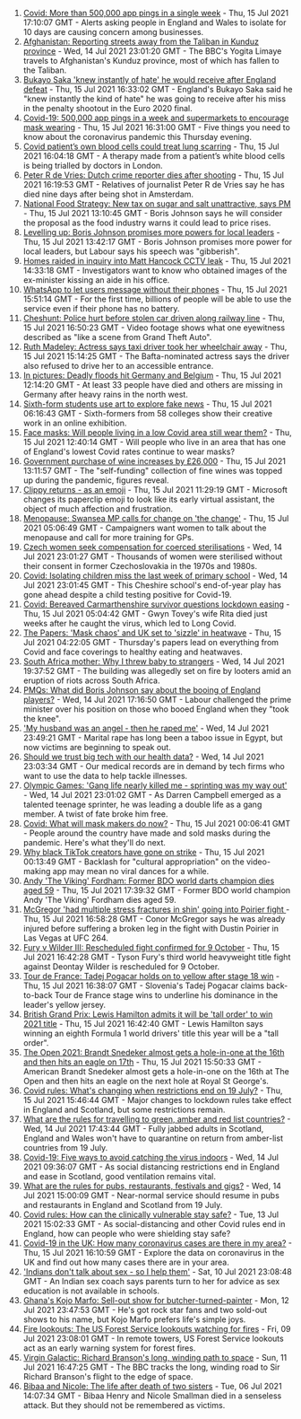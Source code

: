 1. [Covid: More than 500,000 app pings in a single week](https://www.bbc.co.uk/news/uk-57854999) - Thu, 15 Jul 2021 17:10:07 GMT - Alerts asking people in England and Wales to isolate for 10 days are causing concern among businesses.
2. [Afghanistan: Reporting streets away from the Taliban in Kunduz province](https://www.bbc.co.uk/news/world-asia-57841719) - Wed, 14 Jul 2021 23:01:20 GMT - The BBC's Yogita Limaye travels to Afghanistan's Kunduz province, most of which has fallen to the Taliban.
3. [Bukayo Saka 'knew instantly of hate' he would receive after England defeat](https://www.bbc.co.uk/sport/football/57855251) - Thu, 15 Jul 2021 16:33:02 GMT - England's Bukayo Saka said he "knew instantly the kind of hate" he was going to receive after his miss in the penalty shootout in the Euro 2020 final.
4. [Covid-19: 500,000 app pings in a week and supermarkets to encourage mask wearing](https://www.bbc.co.uk/news/uk-57852683) - Thu, 15 Jul 2021 16:31:00 GMT - Five things you need to know about the coronavirus pandemic this Thursday evening.
5. [Covid patient’s own blood cells could treat lung scarring](https://www.bbc.co.uk/news/uk-57837432) - Thu, 15 Jul 2021 16:04:18 GMT - A therapy made from a patient’s white blood cells is being trialled by doctors in London.
6. [Peter R de Vries: Dutch crime reporter dies after shooting](https://www.bbc.co.uk/news/world-europe-57853004) - Thu, 15 Jul 2021 16:19:53 GMT - Relatives of journalist Peter R de Vries say he has died nine days after being shot in Amsterdam.
7. [National Food Strategy: New tax on sugar and salt unattractive, says PM](https://www.bbc.co.uk/news/uk-57852513) - Thu, 15 Jul 2021 13:10:45 GMT - Boris Johnson says he will consider the proposal as the food industry warns it could lead to price rises.
8. [Levelling up: Boris Johnson promises more powers for local leaders](https://www.bbc.co.uk/news/uk-politics-57844084) - Thu, 15 Jul 2021 13:42:17 GMT - Boris Johnson promises more power for local leaders, but Labour says his speech was "gibberish".
9. [Homes raided in inquiry into Matt Hancock CCTV leak](https://www.bbc.co.uk/news/uk-politics-57853164) - Thu, 15 Jul 2021 14:33:18 GMT - Investigators want to know who obtained images of the ex-minister kissing an aide in his office.
10. [WhatsApp to let users message without their phones](https://www.bbc.co.uk/news/technology-57849883) - Thu, 15 Jul 2021 15:51:14 GMT - For the first time, billions of people will be able to use the service even if their phone has no battery.
11. [Cheshunt: Police hurt before stolen car driven along railway line](https://www.bbc.co.uk/news/uk-england-beds-bucks-herts-57849890) - Thu, 15 Jul 2021 16:50:23 GMT - Video footage shows what one eyewitness described as "like a scene from Grand Theft Auto".
12. [Ruth Madeley: Actress says taxi driver took her wheelchair away](https://www.bbc.co.uk/news/entertainment-arts-57838553) - Thu, 15 Jul 2021 15:14:25 GMT - The Bafta-nominated actress says the driver also refused to drive her to an accessible entrance.
13. [In pictures: Deadly floods hit Germany and Belgium](https://www.bbc.co.uk/news/world-europe-57850504) - Thu, 15 Jul 2021 12:14:20 GMT - At least 33 people have died and others are missing in Germany after heavy rains in the north west.
14. [Sixth-form students use art to explore fake news](https://www.bbc.co.uk/news/in-pictures-57812031) - Thu, 15 Jul 2021 06:16:43 GMT - Sixth-formers from 58 colleges show their creative work in an online exhibition.
15. [Face masks: Will people living in a low Covid area still wear them?](https://www.bbc.co.uk/news/uk-england-norfolk-57848687) - Thu, 15 Jul 2021 12:40:14 GMT - Will people who live in an area that has one of England's lowest Covid rates continue to wear masks?
16. [Government purchase of wine increases by £26,000](https://www.bbc.co.uk/news/uk-politics-57848267) - Thu, 15 Jul 2021 13:11:57 GMT - The "self-funding" collection of fine wines was topped up during the pandemic, figures reveal.
17. [Clippy returns - as an emoji](https://www.bbc.co.uk/news/technology-57849880) - Thu, 15 Jul 2021 11:29:19 GMT - Microsoft changes its paperclip emoji to look like its early virtual assistant, the object of much affection and frustration.
18. [Menopause: Swansea MP calls for change on 'the change'](https://www.bbc.co.uk/news/uk-wales-57838624) - Thu, 15 Jul 2021 05:06:49 GMT - Campaigners want women to talk about the menopause and call for more training for GPs.
19. [Czech women seek compensation for coerced sterilisations](https://www.bbc.co.uk/news/world-europe-57843624) - Wed, 14 Jul 2021 23:01:27 GMT - Thousands of women were sterilised without their consent in former Czechoslovakia in the 1970s and 1980s.
20. [Covid: Isolating children miss the last week of primary school](https://www.bbc.co.uk/news/uk-57837434) - Wed, 14 Jul 2021 23:01:45 GMT - This Cheshire school's end-of-year play has gone ahead despite a child testing positive for Covid-19.
21. [Covid: Bereaved Carmarthenshire survivor questions lockdown easing](https://www.bbc.co.uk/news/uk-wales-57838628) - Thu, 15 Jul 2021 05:04:42 GMT - Gwyn Tovey's wife Rita died just weeks after he caught the virus, which led to Long Covid.
22. [The Papers: 'Mask chaos' and UK set to 'sizzle' in heatwave](https://www.bbc.co.uk/news/blogs-the-papers-57844734) - Thu, 15 Jul 2021 04:22:05 GMT - Thursday's papers lead on everything from Covid and face coverings to healthy eating and heatwaves.
23. [South Africa mother: Why I threw baby to strangers](https://www.bbc.co.uk/news/world-africa-57843685) - Wed, 14 Jul 2021 19:37:52 GMT - The building was allegedly set on fire by looters amid an eruption of riots across South Africa.
24. [PMQs: What did Boris Johnson say about the booing of England players?](https://www.bbc.co.uk/news/57837572) - Wed, 14 Jul 2021 17:16:50 GMT - Labour challenged the prime minister over his position on those who booed England when they "took the knee".
25. ['My husband was an angel - then he raped me'](https://www.bbc.co.uk/news/world-middle-east-57694110) - Wed, 14 Jul 2021 23:49:21 GMT - Marital rape has long been a taboo issue in Egypt, but now victims are beginning to speak out.
26. [Should we trust big tech with our health data?](https://www.bbc.co.uk/news/business-57817804) - Wed, 14 Jul 2021 23:03:34 GMT - Our medical records are in demand by tech firms who want to use the data to help tackle illnesses.
27. [Olympic Games: 'Gang life nearly killed me - sprinting was my way out'](https://www.bbc.co.uk/sport/athletics/57656659) - Wed, 14 Jul 2021 23:01:02 GMT - As Darren Campbell emerged as a talented teenage sprinter, he was leading a double life as a gang member. A twist of fate broke him free.
28. [Covid: What will mask makers do now?](https://www.bbc.co.uk/news/newsbeat-57737666) - Thu, 15 Jul 2021 00:06:41 GMT - People around the country have made and sold masks during the pandemic. Here's what they'll do next.
29. [Why black TikTok creators have gone on strike](https://www.bbc.co.uk/news/world-us-canada-57841055) - Thu, 15 Jul 2021 00:13:49 GMT - Backlash for "cultural appropriation" on the video-making app may mean no viral dances for a while.
30. [Andy 'The Viking' Fordham: Former BDO world darts champion dies aged 59](https://www.bbc.co.uk/sport/darts/57856227) - Thu, 15 Jul 2021 17:39:32 GMT - Former BDO world champion Andy 'The Viking' Fordham dies aged 59.
31. [McGregor 'had multiple stress fractures in shin' going into Poirier fight ](https://www.bbc.co.uk/sport/mixed-martial-arts/57856435) - Thu, 15 Jul 2021 16:58:28 GMT - Conor McGregor says he was already injured before suffering a broken leg in the fight with Dustin Poirier in Las Vegas at UFC 264.
32. [Fury v Wilder III: Rescheduled fight confirmed for 9 October](https://www.bbc.co.uk/sport/boxing/57856232) - Thu, 15 Jul 2021 16:42:28 GMT - Tyson Fury's third world heavyweight title fight against Deontay Wilder is rescheduled for 9 October.
33. [Tour de France: Tadej Pogacar holds on to yellow after stage 18 win](https://www.bbc.co.uk/sport/cycling/57855533) - Thu, 15 Jul 2021 16:38:07 GMT - Slovenia's Tadej Pogacar claims back-to-back Tour de France stage wins to underline his dominance in the leader's yellow jersey.
34. [British Grand Prix: Lewis Hamilton admits it will be 'tall order' to win 2021 title](https://www.bbc.co.uk/sport/formula1/57856947) - Thu, 15 Jul 2021 16:42:40 GMT - Lewis Hamilton says winning an eighth Formula 1 world drivers' title this year will be a "tall order".
35. [The Open 2021: Brandt Snedeker almost gets a hole-in-one at the 16th and then hits an eagle on 17th](https://www.bbc.co.uk/sport/av/golf/57855366) - Thu, 15 Jul 2021 15:50:33 GMT - American Brandt Snedeker almost gets a hole-in-one on the 16th at The Open and then hits an eagle on the next hole at Royal St George's.
36. [Covid rules: What's changing when restrictions end on 19 July?](https://www.bbc.co.uk/news/explainers-52530518) - Thu, 15 Jul 2021 15:46:44 GMT - Major changes to lockdown rules take effect in England and Scotland, but some restrictions remain.
37. [What are the rules for travelling to green, amber and red list countries?](https://www.bbc.co.uk/news/explainers-52544307) - Wed, 14 Jul 2021 17:43:44 GMT - Fully jabbed adults in Scotland, England and Wales won't have to quarantine on return from amber-list countries from 19 July.
38. [Covid-19: Five ways to avoid catching the virus indoors](https://www.bbc.co.uk/news/explainers-53917432) - Wed, 14 Jul 2021 09:36:07 GMT - As social distancing restrictions end in England and ease in Scotland, good ventilation remains vital.
39. [What are the rules for pubs, restaurants, festivals and gigs?](https://www.bbc.co.uk/news/business-52977388) - Wed, 14 Jul 2021 15:00:09 GMT - Near-normal service should resume in pubs and restaurants in England and Scotland from 19 July.
40. [Covid rules: How can the clinically vulnerable stay safe?](https://www.bbc.co.uk/news/health-51997151) - Tue, 13 Jul 2021 15:02:33 GMT - As social-distancing and other Covid rules end in England, how can people who were shielding stay safe?
41. [Covid-19 in the UK: How many coronavirus cases are there in my area?](https://www.bbc.co.uk/news/uk-51768274) - Thu, 15 Jul 2021 16:10:59 GMT - Explore the data on coronavirus in the UK and find out how many cases there are in your area.
42. ['Indians don't talk about sex - so I help them'](https://www.bbc.co.uk/news/stories-56838660) - Sat, 10 Jul 2021 23:08:48 GMT - An Indian sex coach says parents turn to her for advice as sex education is not available in schools.
43. [Ghana's Kojo Marfo: Sell-out show for butcher-turned-painter](https://www.bbc.co.uk/news/world-africa-57553149) - Mon, 12 Jul 2021 23:47:53 GMT - He's got rock star fans and two sold-out shows to his name, but Kojo Marfo prefers life's simple joys.
44. [Fire lookouts: The US Forest Service lookouts watching for fires](https://www.bbc.co.uk/news/world-us-canada-57626403) - Fri, 09 Jul 2021 23:08:01 GMT - In remote towers, US Forest Service lookouts act as an early warning system for forest fires.
45. [Virgin Galactic: Richard Branson's long, winding path to space](https://www.bbc.co.uk/news/science-environment-57798167) - Sun, 11 Jul 2021 16:47:25 GMT - The BBC tracks the long, winding road to Sir Richard Branson's flight to the edge of space.
46. [Bibaa and Nicole: The life after death of two sisters](https://www.bbc.co.uk/news/uk-england-london-57679755) - Tue, 06 Jul 2021 14:07:34 GMT - Bibaa Henry and Nicole Smallman died in a senseless attack. But they should not be remembered as victims.
